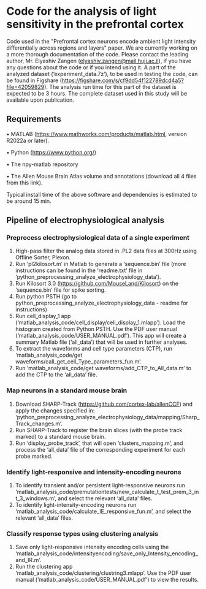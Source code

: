 # Code for the analysis of light sensitivity in the prefrontal cortex
Code used in the "Prefrontal cortex neurons encode ambient light intensity differentially across regions and layers" paper.
We are currently working on a more thorough documentation of the code.
Please contact the leading author, Mr. Elyashiv Zangen (elyashiv.zangen@mail.huji.ac.il), if you have any questions about the code or if you intend using it.
A part of the analyzed dataset (‘experiment_data.7z’), to be used in testing the code, can be found in Figshare (https://figshare.com/s/cf9dd54f122789dcd4a5?file=42059829). The analysis run time for this part of the dataset is expected to be 3 hours.
The complete dataset used in this study will be available upon publication.

## Requirements
•	MATLAB (https://www.mathworks.com/products/matlab.html, version R2022a or later).

•	Python (https://www.python.org/)

•	The npy-matlab repository

•	The Allen Mouse Brain Atlas volume and annotations (download all 4 files from this link).

Typical install time of the above software and dependencies is estimated to be around 15 min.

## Pipeline of electrophysiological analysis
### Preprocess electrophysiological data of a single experiment 
1.	High-pass filter the analog data stored in .PL2 data files at 300Hz using Offline Sorter, Plexon.
2.	Run ‘pl2kilosort.m’ in Matlab to generate a ‘sequence.bin’ file (more instructions can be found in the ‘readme.txt’ file in ’python_preprocessing_analyze_electrophysiology_data’).
3.	Run Kilosort 3.0 (https://github.com/MouseLand/Kilosort) on the ‘sequence.bin’ file for spike sorting.
4.	Run python PSTH (go to python_preprocessing_analyze_electrophysiology_data - readme for instructions)
5.	Run cell_display_1 app (‘matlab_analysis_code/cell_display/cell_display_1.mlapp’). Load the histogram created from Python PSTH. Use the PDF user manual (‘matlab_analysis_code/USER_MANUAL.pdf’). This app will create a summary Matlab file (‘all_data’) that will be used in further analyses.
6.	To extract the waveforms and cell type parameters (CTP), run ‘matlab_analysis_code/get waveforms/call_get_cell_Type_parameters_fun.m’.
7.	Run ‘matlab_analysis_code/get waveforms/add_CTP_to_All_data.m’ to add the CTP to the ‘all_data’ file.

### Map neurons in a standard mouse brain
1.	Download SHARP-Track (https://github.com/cortex-lab/allenCCF) and apply the changes specified in: ‘python_preprocessing_analyze_electrophysiology_data/mapping/Sharp_Track_changes.m’.
2.	Run SHARP-Track to register the brain slices (with the probe track marked) to a standard mouse brain.
3.	Run ‘display_probe_track’, that will open ‘clusters_mapping.m’, and process the ‘all_data’ file of the corresponding experiment for each probe marked.
   
### Identify light-responsive and intensity-encoding neurons
1.	To identify transient and/or persistent light-responsive neurons run ‘matlab_analysis_code/premutationtests/new_calculate_t_test_prem_3_int_3_windows.m’, and select the relevant ‘all_data’ files.
2.	To identify light-intensity-encoding neurons run ‘matlab_analysis_code/calculate_IE_responsive_fun.m’, and select the relevant ‘all_data’ files.

### Classify response types using clustering analysis
1.	Save only light-responsive intensity encoding cells using the ‘matlab_analysis_code/intensityencoding/save_only_Intensity_encoding_and_IR.m’.
2.	Run the clustering app ‘matlab_analysis_code/clustering/clustring3.mlapp’. Use the PDF user manual (‘matlab_analysis_code/USER_MANUAL.pdf’) to view the results.





   
